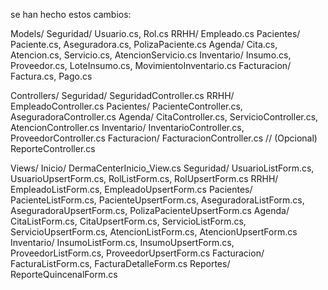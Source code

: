 se han hecho estos cambios:

Models/
  Seguridad/ Usuario.cs, Rol.cs
  RRHH/ Empleado.cs
  Pacientes/ Paciente.cs, Aseguradora.cs, PolizaPaciente.cs
  Agenda/ Cita.cs, Atencion.cs, Servicio.cs, AtencionServicio.cs
  Inventario/ Insumo.cs, Proveedor.cs, LoteInsumo.cs, MovimientoInventario.cs
  Facturacion/ Factura.cs, Pago.cs

Controllers/
  Seguridad/ SeguridadController.cs
  RRHH/ EmpleadoController.cs
  Pacientes/ PacienteController.cs, AseguradoraController.cs
  Agenda/ CitaController.cs, ServicioController.cs, AtencionController.cs
  Inventario/ InventarioController.cs, ProveedorController.cs
  Facturacion/ FacturacionController.cs
  // (Opcional) ReporteController.cs

Views/
  Inicio/ DermaCenterInicio_View.cs
  Seguridad/ UsuarioListForm.cs, UsuarioUpsertForm.cs, RolListForm.cs, RolUpsertForm.cs
  RRHH/ EmpleadoListForm.cs, EmpleadoUpsertForm.cs
  Pacientes/ PacienteListForm.cs, PacienteUpsertForm.cs, AseguradoraListForm.cs, AseguradoraUpsertForm.cs, PolizaPacienteUpsertForm.cs
  Agenda/ CitaListForm.cs, CitaUpsertForm.cs, ServicioListForm.cs, ServicioUpsertForm.cs, AtencionListForm.cs, AtencionUpsertForm.cs
  Inventario/ InsumoListForm.cs, InsumoUpsertForm.cs, ProveedorListForm.cs, ProveedorUpsertForm.cs
  Facturacion/ FacturaListForm.cs, FacturaDetalleForm.cs
  Reportes/ ReporteQuincenalForm.cs
